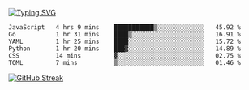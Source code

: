 [![Typing SVG](https://readme-typing-svg.herokuapp.com?duration=4000&lines=Don't+neglect+your+dreams;Don't+work+too+long;Speak+up+for+ideas;Make+friends;Be+happy)](https://git.io/typing-svg)

<!--START_SECTION:waka-->

```text
JavaScript   4 hrs 9 mins    ███████████▒░░░░░░░░░░░░░   45.92 %
Go           1 hr 31 mins    ████▒░░░░░░░░░░░░░░░░░░░░   16.91 %
YAML         1 hr 25 mins    ████░░░░░░░░░░░░░░░░░░░░░   15.72 %
Python       1 hr 20 mins    ███▓░░░░░░░░░░░░░░░░░░░░░   14.89 %
CSS          14 mins         ▓░░░░░░░░░░░░░░░░░░░░░░░░   02.75 %
TOML         7 mins          ▒░░░░░░░░░░░░░░░░░░░░░░░░   01.46 %
```

<!--END_SECTION:waka-->

[![GitHub Streak](http://github-readme-streak-stats.herokuapp.com?user=abingcbc&date_format=j%20M%5B%20Y%5D)](https://git.io/streak-stats)



<!--
**Abingcbc/Abingcbc** is a ✨ _special_ ✨ repository because its `README.md` (this file) appears on your GitHub profile.

Here are some ideas to get you started:

- 🔭 I’m currently working on ...
- 🌱 I’m currently learning ...
- 👯 I’m looking to collaborate on ...
- 🤔 I’m looking for help with ...
- 💬 Ask me about ...
- 📫 How to reach me: ...
- 😄 Pronouns: ...
- ⚡ Fun fact: ...

![Top Langs](https://github-readme-stats.vercel.app/api/top-langs/?username=abingcbc&count_private=true)
![Abing's github stats](https://github-readme-stats.vercel.app/api?username=abingcbc&count_private=true&show_icons=true&theme=dark)

-->

